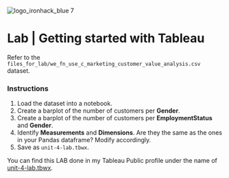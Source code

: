 ![logo_ironhack_blue 7](https://user-images.githubusercontent.com/23629340/40541063-a07a0a8a-601a-11e8-91b5-2f13e4e6b441.png)

# Lab | Getting started with Tableau

Refer to the `files_for_lab/we_fn_use_c_marketing_customer_value_analysis.csv` dataset.

### Instructions

1. Load the dataset into a notebook.
2. Create a barplot of the number of customers per **Gender**.
3. Create a barplot of the number of customers per **EmploymentStatus** and **Gender**.
4. Identify **Measurements** and **Dimensions**. Are they the same as the ones in your Pandas dataframe? Modify accordingly.
5. Save as `unit-4-lab.tbwx`.


You can find this LAB done in my Tableau Public profile under the name of [unit-4-lab.tbwx](https://public.tableau.com/views/unit-4-lab_tbwx_16717927675570/unit-4-lab_tbwxdashboard?:language=es-ES&publish=yes&:display_count=n&:origin=viz_share_link).
